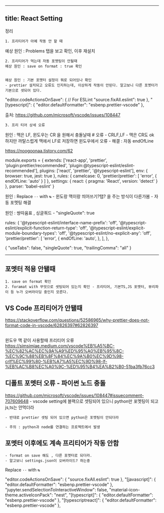 

---
title: React Setting
---

정리 

	1. 프리티어가 아예 작동 안 할 때
예상 원인 : Problems 탭을 보고 확인, 이후 재설치



	2. 프리티어가 먹는데 자동 포멧팅이 안될때
	예상 원인 : save on format : true 확인


	예상 원인 : 기본 포멧터 설정이 뭐로 되어있나 확인
	- prettier 설치되고 오류도 인지하는데, 이상하게 작동이 안된다. 알고보니 다른 포멧터가 기본으로 셋되어 있다.


"editor.codeActionsOnSave": {
      // For ESLint
      "source.fixAll.eslint": true
    },
    "[typescript]": {
      "editor.defaultFormatter": "esbenp.prettier-vscode"
    },

출처: <https://github.com/microsoft/vscode/issues/108447> 

	3. 프리 티어 상세 오류

원인 : 맥은 LF, 윈도우는 CR 을 원해서 충돌날때 # 오류 - CRLF,LF
	- 맥은 CR도 ok 하지만 까탈스럽게 맥에서 LF로 저장하면 윈도우에서 오류
	- 해결 : 자동 endOfLine

https://noogoonaa.tistory.com/62



module.exports = {
  extends: ['react-app', 'prettier', 'plugin:prettier/recommended', 'plugin:@typescript-eslint/eslint-recommended'],
  plugins: ['react', 'prettier', '@typescript-eslint'],
  env: {
    browser: true,
    jest: true
  },
  rules: {
    camelcase: 0,
    'prettier/prettier': [
      'error',
      {
        endOfLine: 'auto'
      }
    ]
  },
  settings: {
    react: {
      pragma: 'React',
      version: 'detect'
    }
  },
  parser: 'babel-eslint'
}

원인 : Replace `··` with `↹`
	- 윈도랑 맥이랑 띄어쓰기?탭? 을 주는 방식이 다른가봄
	- 자동 포멧팅 해결

원인 : 쌍따움표 , 싱글쿼드 
	-  "singleQuote": true 




  rules: {
    '@typescript-eslint/interface-name-prefix': 'off',
    '@typescript-eslint/explicit-function-return-type': 'off',
    '@typescript-eslint/explicit-module-boundary-types': 'off',
    '@typescript-eslint/no-explicit-any': 'off',
    'prettier/prettier': [
      'error',
      {
        endOfLine: 'auto',
      },
    ],
  },

{
  "useTabs": false,
  "singleQuote": true,
  "trailingComma": "all"
}


---

 ## 포멧터 적용 안됄때

	1. save on format 확인
	2. foramat with 무엇으로 셋팅되어 있는지 확인 - 프리티어, 기본TS,JS 포멧터, 뷰리파이 등 누가 오버라이딩 중인지 모른다. 



## VS Code 프리티어가 안됄때

https://stackoverflow.com/questions/52586965/why-prettier-does-not-format-code-in-vscode/62826397#62826397


##
윈도우 맥 같이 사용할때 프리티어 오류
https://simsimjae.medium.com/vscode%EB%A5%BC-%EC%82%AC%EC%9A%A9%ED%95%A0%EB%95%8C-%EC%9C%88%EB%8F%84%EC%9A%B0%EC%9D%98-crlf%EC%99%80-%EB%A7%A5%EC%9D%98-lf-%EB%AC%B8%EC%A0%9C-%ED%95%B4%EA%B2%B0-51ba3fb76cc3

##





##  디폴트 포멧터 오류 - 파이썬 노드 충돌
https://github.com/microsoft/vscode/issues/108447#issuecomment-707609648
	- vscode setting에 블랙으로 셋팅되어 있으니
	python만 포멧팅이 되고 js,ts는 안먹더라

	- 반대로 prettier 셋팅 되어 있으면 python은 포멧팅이 안되더라

	- 주의 : python과 node를 연결하는 프로젝트에서 발생

	
## 포멧터 이후에도 계속 프리티어가 작동 안함 
	- format on save 해도 , 다른 포멧터로 되더라.
	- 알고보니 settings.json이 오버라이드? 하는중

Replace `··` with `↹`


  "editor.codeActionsOnSave": {
    "source.fixAll.eslint": true
  },
  "[javascript]": {
    "editor.defaultFormatter": "esbenp.prettier-vscode"
  },
  "jupyter.sendSelectionToInteractiveWindow": false,
  "material-icon-theme.activeIconPack": "nest",
  "[typescript]": {
    "editor.defaultFormatter": "esbenp.prettier-vscode"
  },
  "[typescriptreact]": {
    "editor.defaultFormatter": "esbenp.prettier-vscode"
  },



